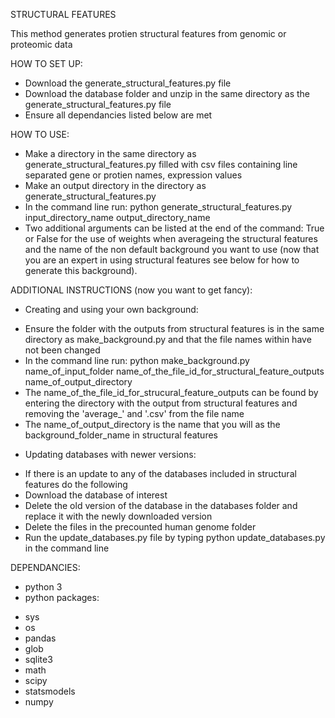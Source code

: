 STRUCTURAL FEATURES

This method generates protien structural features from genomic or proteomic data

HOW TO SET UP:

- Download the generate_structural_features.py file
- Download the database folder and unzip in the same directory as the generate_structural_features.py file
- Ensure all dependancies listed below are met

HOW TO USE:

- Make a directory in the same directory as generate_structural_features.py filled with csv files containing line separated gene or protien names, expression values
- Make an output directory in the directory as generate_structural_features.py
- In the command line run: python generate_structural_features.py input_directory_name output_directory_name
- Two additional arguments can be listed at the end of the command: True or False for the use of weights when averageing the structural features and the name of the non default background you want to use (now that you are an expert in using structural features see below for how to generate this background).

ADDITIONAL INSTRUCTIONS (now you want to get fancy):

- Creating and using your own background:

* Ensure the folder with the outputs from structural features is in the same directory as make_background.py and that the file names within have not been changed
* In the command line run: python make_background.py name_of_input_folder name_of_the_file_id_for_structural_feature_outputs name_of_output_directory
* The name_of_the_file_id_for_strucural_feature_outputs can be found by entering the directory with the output from structural features and removing the 'average_' and '.csv' from the file name
* The name_of_output_directory is the name that you will as the background_folder_name in structural features

- Updating databases with newer versions:

* If there is an update to any of the databases included in structural features do the following
* Download the database of interest
* Delete the old version of the database in the databases folder and replace it with the newly downloaded version
* Delete the files in the precounted human genome folder
* Run the update_databases.py file by typing python update_databases.py in the command line

DEPENDANCIES:
- python 3
- python packages:
* sys
* os
* pandas
* glob
* sqlite3
* math
* scipy
* statsmodels
* numpy

